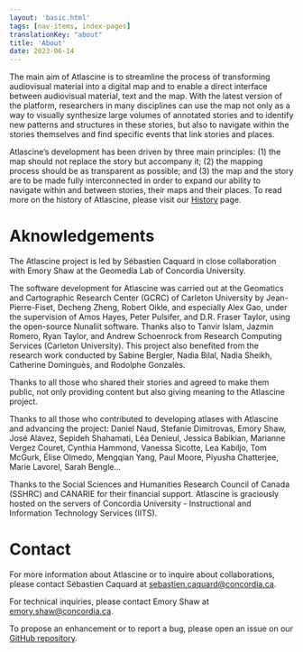 ```yaml
---
layout: 'basic.html'
tags: [nav-items, index-pages]
translationKey: "about"
title: 'About'
date: 2023-06-14
---
```


The main aim of Atlascine is to streamline the process of transforming audiovisual material into a digital map and to enable a direct interface between audiovisual material, text and the map. With the latest version of the platform, researchers in many disciplines can use the map not only as a way to visually synthesize large volumes of annotated stories and to identify new patterns and structures in these stories, but also to navigate within the stories themselves and find specific events that link stories and places.

Atlascine’s development has been driven by three main principles: (1) the map should not replace the story but accompany it; (2) the mapping process should be as transparent as possible; and (3) the map and the story are to be made fully interconnected in order to expand our ability to navigate within and between stories, their maps and their places. To read more on the history of Atlascine, please visit our [History](/en/history) page.

# Aknowledgements

The Atlascine project is led by Sébastien Caquard in close collaboration with Emory Shaw at the Geomedia Lab of Concordia University.

The software development for Atlascine was carried out at the Geomatics and Cartographic Research Center (GCRC) of Carleton University by Jean-Pierre-Fiset, Decheng Zheng, Robert Oikle, and especially Alex Gao, under the supervision of Amos Hayes, Peter Pulsifer, and D.R. Fraser Taylor, using the open-source Nunaliit software. Thanks also to Tanvir Islam, Jazmin Romero, Ryan Taylor, and Andrew Schoenrock from Research Computing Services (Carleton University). This project also benefited from the research work conducted by Sabine Bergler, Nadia Bilal, Nadia Sheikh, Catherine Dominguès, and Rodolphe Gonzalès.

Thanks to all those who shared their stories and agreed to make them public, not only providing content but also giving meaning to the Atlascine project.

Thanks to all those who contributed to developing atlases with Atlascine and advancing the project: Daniel Naud, Stefanie Dimitrovas, Emory Shaw, José Alavez, Sepideh Shahamati, Léa Denieul, Jessica Babikian, Marianne Vergez Couret, Cynthia Hammond, Vanessa Sicotte, Lea Kabiljo, Tom McGurk, Élise Olmedo, Mengqian Yang, Paul Moore, Piyusha Chatterjee, Marie Lavorel, Sarah Bengle...

Thanks to the Social Sciences and Humanities Research Council of Canada (SSHRC) and CANARIE for their financial support. Atlascine is graciously hosted on the servers of Concordia University - Instructional and Information Technology Services (IITS).

# Contact

For more information about Atlascine or to inquire about collaborations, please contact Sébastien Caquard at <a href="mailto:sebastien.caquard@concordia.ca">sebastien.caquard@concordia.ca</a>.

For technical inquiries, please contact Emory Shaw at <a href="mailto:emory.shaw@concordia.ca">emory.shaw@concordia.ca</a>.

To propose an enhancement or to report a bug, please open an issue on our [GitHub repository](https://github.com/geomedialab/atlascine).